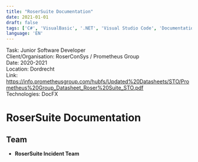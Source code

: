 ```yaml
---
title: "RoserSuite Documentation"
date: 2021-01-01
draft: false
tags: ['C#', 'VisualBasic', '.NET', 'Visual Studio Code', 'Documentation', 'Randstad', 'Dordrecht', 'Roser', 'RoserConSys', 'Prometheus Group', 'Dordrecht', 'Junior Software Developer', 'DocFX']
language: 'EN'
--- 
```


Task: Junior Software Developer  
Client/Organisation: RoserConSys / Prometheus Group  
Date: 2020-2021  
Location: Dordrecht  
Link: https://info.prometheusgroup.com/hubfs/Updated%20Datasheets/STO/Prometheus%20Group_Datasheet_Roser%20Suite_STO.pdf   
Technologies: DocFX

# RoserSuite Documentation

## Team
- **RoserSuite Incident Team**